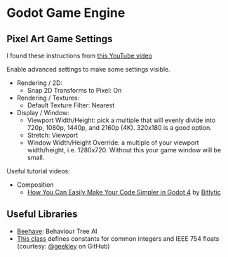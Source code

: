 # Godot Game Engine

## Pixel Art Game Settings

I found these instructions from
[this YouTube video](https://www.youtube.com/watch?v=yzbxoZFsU2Y)

Enable advanced settings to make some settings visible.

- Rendering / 2D:
  - Snap 2D Transforms to Pixel: On
- Rendering / Textures:
  - Default Texture Filter: Nearest
- Display / Window:
  - Viewport Width/Height: pick a multiple that will evenly divide into 720p,
    1080p, 1440p, and 2160p (4K). 320x180 is a good option.
  - Stretch: Viewport
  - Window Width/Height Override: a multiple of your viewport width/height, i.e.
    1280x720. Without this your game window will be small.

Useful tutorial videos:

- Composition
  - [How You Can Easily Make Your Code Simpler in Godot 4](https://www.youtube.com/watch?v=74y6zWZfQKk)
    by [Bitlytic](https://www.youtube.com/@Bitlytic)

## Useful Libraries

- [Beehave](https://github.com/bitbrain/beehave): Behaviour Tree AI
- [This class](https://gist.github.com/geekley/5bf72d3cbaa1da196545bee977ee8eda)
  defines constants for common integers and IEEE 754 floats (courtesy:
  [@geekley](https://gist.github.com/geekley) on GitHub)
